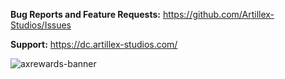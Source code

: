 **Bug Reports and Feature Requests:** https://github.com/Artillex-Studios/Issues

**Support:** https://dc.artillex-studios.com/

![axrewards-banner](https://github.com/Artillex-Studios/AxRewards/assets/52270269/4d3b1364-37e9-4bd2-9f6b-0d71b2de916e)
